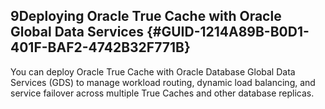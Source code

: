##  9Deploying Oracle True Cache with Oracle Global Data Services {#GUID-1214A89B-B0D1-401F-BAF2-4742B32F771B} 

You can deploy Oracle True Cache with Oracle Database Global Data Services (GDS) to manage workload routing, dynamic load balancing, and service failover across multiple True Caches and other database replicas. 
